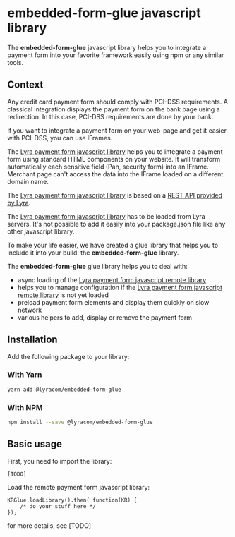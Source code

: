 # embedded-form-glue javascript library

The **embedded-form-glue** javascript library helps you to integrate a payment form into
your favorite framework easily using npm or any similar tools.

## Context

Any credit card payment form should comply with PCI-DSS requirements. A classical integration
displays the payment form on the bank page using a redirection. In this case,
PCI-DSS requirements are done by your bank.

If you want to integrate a payment form on your web-page and get it easier with PCI-DSS, you
can use IFrames.

The [Lyra payment form javascript library](todo) helps you to integrate a payment form using standard
HTML components on your website. It will transform automatically each sensitive field
(Pan, security form) into an IFrame. Merchant page can't access the data into the IFrame
loaded on a different domain name.

The [Lyra payment form javascript library](todo) is based on a [REST API provided by Lyra](todo).

The [Lyra payment form javascript library](todo) has to be loaded from Lyra servers. It's
not possible to add it easily into your package.json file like any other javascript library.

To make your life easier, we have created a glue library that helps you to include it into
your build: the **embedded-form-glue** library.

The **embedded-form-glue** glue library helps you to deal with:

- async loading of the [Lyra payment form javascript remote library](todo)
- helps you to manage configuration if the [Lyra payment form javascript remote library](todo) is not yet loaded
- preload payment form elements and display them quickly on slow network
- various helpers to add, display or remove the payment form

## Installation

Add the following package to your library:

### With Yarn

```bash
yarn add @lyracom/embedded-form-glue
```

### With NPM

```bash
npm install --save @lyracom/embedded-form-glue
```

## Basic usage

First, you need to import the library:

    [TODO]


Load the remote payment form javascript library:

    KRGlue.loadLibrary().then( function(KR) {
        /* do your stuff here */
    });

for more details, see [TODO]
